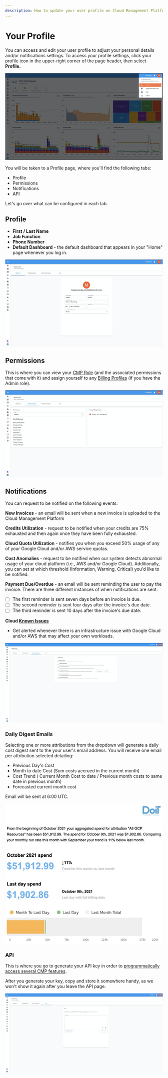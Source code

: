 ```yaml
---
description: How to update your user profile on Cloud Management Platform
---
```


# Your Profile

You can access and edit your user profile to adjust your personal details and/or notifications settings. To access your profile settings, click your profile icon in the upper-right corner of the page header, then select **Profile.**

![A screenshot showing the location of the Profile option](<../.gitbook/assets/image (11) (1).png>)

You will be taken to a Profile page, where you'll find the following tabs:

* Profile
* Permissions
* Notifications
* API

Let's go over what can be configured in each tab.

## Profile

* **First / Last Name**
* **Job Function**
* **Phone Number**
* **Default Dashboard** - the default dashboard that appears in your "Home" page whenever you log in.

![A screenshot of the Profile tab](<../.gitbook/assets/image (7) (1).png>)

## Permissions

This is where you can view your [CMP Role](../user-management/manage-roles.md) (and the associated permissions that come with it) and assign yourself to any [Billing Profiles](../invoices-and-payments/setting-up-a-new-billing-profile.md) (if you have the Admin role).

![A screenshot of the Permissions](<../.gitbook/assets/image (8) (1).png>)

## Notifications

You can request to be notified on the following events:

**New Invoices** - an email will be sent when a new invoice is uploaded to the Cloud Management Platform

**Credits Utilization** - request to be notified when your credits are 75% exhausted and then again once they have been fully exhausted.

**Cloud Quota Utilization** - notifies you when you exceed 50% usage of any of your Google Cloud and/or AWS service quotas.

**Cost Anomalies** - request to be notified when our system detects abnormal usage of your cloud platform (i.e., AWS and/or Google Cloud). Additionally, you can set at which threshold (Information, Warning, Critical) you'd like to be notified.

**Payment Due/Overdue** - an email will be sent reminding the user to pay the invoice. There are three different instances of when notifications are sent:

* [ ] The first reminder is sent seven days before an invoice is due.
* [ ] The second reminder is sent four days after the invoice's due date.
* [ ] The third reminder is sent 10 days after the invoice's due date.

**Cloud [Known Issues](../tickets/cloud-infrastructure-known-issues.md)**

* Get alerted whenever there is an infrastructure issue with Google Cloud and/or AWS that may affect your own workloads.

![A screenshot of the Notifications tab](<../.gitbook/assets/image (9) (1).png>)

### Daily Digest Emails

Selecting one or more attributions from the dropdown will generate a daily cost digest sent to the your user's email address. You will receive one email per attribution selected detailing:

* Previous Day's Cost
* Month to date Cost (Sum costs accrued in the current month)
* Cost Trend ( Current Month Cost to date / Previous month costs to same date in previous month)
* Forecasted current month cost

Email will be sent at 6:00 UTC.

![A screenshot of the email that will be sent](<../.gitbook/assets/image (226).png>)

### API

This is where you go to generate your API key in order to [programmatically access several CMP features](../apis/developer-hub.md).

After you generate your key, copy and store it somewhere handy, as we won't show it again after you leave the API page.

![A screenshot of the API tab](<../.gitbook/assets/image (16) (1).png>)
